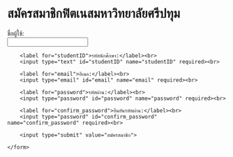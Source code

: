 <html lang="en">
<head>
    <meta charset="UTF-8">
    <meta name="viewport" content="width=device-width, initial-scale=1.0">
    <title>สมัครสมาชิกฟิตเนสมหาวิทยาลัยศรีปทุม</title>
    
</head>
<body>
    <h1>สมัครสมาชิกฟิตเนสมหาวิทยาลัยศรีปทุม</h1>
    <form action="process_registration.php" method="POST">
        <label for="username">ชื่อผู้ใช้:</label><br>
        <input type="text" id="username" name="username" required><br>
        
        <label for="studentID">รหัสนักศึกษา:</label><br>
        <input type="text" id="studentID" name="studentID" required><br>

        <label for="email">อีเมล:</label><br>
        <input type="email" id="email" name="email" required><br>

        <label for="password">รหัสผ่าน:</label><br>
        <input type="password" id="password" name="password" required><br>

        <label for="confirm_password">ยืนยันรหัสผ่าน:</label><br>
        <input type="password" id="confirm_password" name="confirm_password" required><br>

        <input type="submit" value="สมัครสมาชิก">
        
    </form>
</body>
</html>
